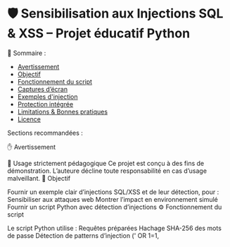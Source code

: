 # 🛡️ Sensibilisation aux Injections SQL & XSS – Projet éducatif Python


📑 Sommaire :
- [Avertissement](#avertissement)
- [Objectif](#objectif)
- [Fonctionnement du script](#fonctionnement-du-script)
- [Captures d’écran](#captures-décran)
- [Exemples d'injection](#exemples-dinjection)
- [Protection intégrée](#protection-intégrée)
- [Limitations & Bonnes pratiques](#limitations--bonnes-pratiques)
- [Licence](#licence)

Sections recommandées :


✋ Avertissement


🛑 Usage strictement pédagogique
Ce projet est conçu à des fins de démonstration. L’auteure décline toute responsabilité en cas d’usage malveillant.
🎯 Objectif


Fournir un exemple clair d’injections SQL/XSS et de leur détection, pour :
Sensibiliser aux attaques web
Montrer l’impact en environnement simulé
Fournir un script Python avec détection d’injections
⚙️ Fonctionnement du script


Le script Python utilise :
Requêtes préparées
Hachage SHA-256 des mots de passe
Détection de patterns d’injection (' OR 1=1, <script>, etc.)
Journalisation des tentatives malveillantes dans une base SQLite


💣 Exemples d’injection
- URL : `http://site.com/page?id=1' OR '1'='1`
- Formulaire :
Nom d'utilisateur : `admin' --`
Mot de passe : *(vide)*
→ Résultat : contournement de l’authentification

**Requête simulée :**
```sql
SELECT * FROM users WHERE username='admin' -- ' AND password='...';



#### 🛡️ Protection intégrée

> ✅ Le script bloque automatiquement :
> - Les requêtes malicieuses
> - Enregistre les tentatives
> - Fournit un retour utilisateur neutre : *“Identifiants invalides”*


#### ⚠️ Limitations & Bonnes pratiques

> 🚫 Ce script **n’est pas adapté à un environnement de production**.

🔐 En entreprise, il faut :
- Utiliser un **framework sécurisé** (Django, Flask...)
- Appliquer des politiques MFA + rate limiting
- Centraliser les logs
- Activer un WAF ou IDS



#### 📜 Licence

```markdown
© 2025 Virginie Lechene – Tous droits réservés
Reproduction interdite sans autorisation.
Usage pédagogique uniquement.







